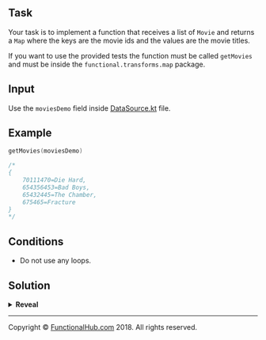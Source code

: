 ## Task

Your task is to implement a function that receives a list of `Movie` and returns a `Map` where the keys are the movie ids and the values are the movie titles.

If you want to use the provided tests the function must be called `getMovies` and must be inside the `functional.transforms.map` package.

## Input

Use the `moviesDemo` field inside [DataSource.kt](https://github.com/FunctionalKotlin/katas/tree/master/src/main/java/functional/transforms/DataSource.kt) file.

## Example

```kotlin
getMovies(moviesDemo)

/*
{
    70111470=Die Hard, 
    654356453=Bad Boys, 
    65432445=The Chamber, 
    675465=Fracture
}
*/
```

## Conditions

* Do not use any loops.

## Solution

<details><summary><strong>Reveal</strong></summary><p>

---
```kotlin
fun getMovies(movies: List<Movie>): Map<Int, String> = movies.map {
    it.id to it.title
}.toMap()
```

</p></details>

---

Copyright © [FunctionalHub.com](http://functionalhub.com) 2018. All rights reserved.